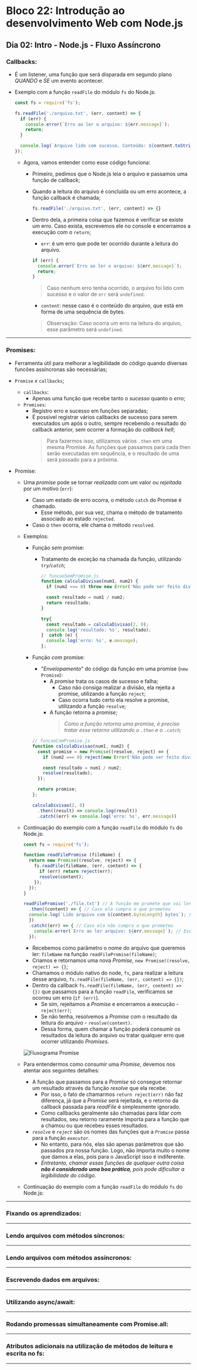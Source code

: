 # Bloco 22: Introdução ao desenvolvimento Web com Node.js
## Dia 02: Intro - Node.js - Fluxo Assíncrono

### Callbacks:
* É um listener, uma função que será disparada em segundo plano *QUANDO* e *SE* um evento acontecer.
* Exemplo com a função `readFile` do módulo `fs` do Node.js:

  ~~~javascript
  const fs = require('fs');

  fs.readFile('./arquivo.txt', (err, content) => {
    if (err) {
      console.error(`Erro ao ler o arquivo: ${err.message}`);
      return;
    }

    console.log(`Arquivo lido com sucesso. Conteúdo: ${content.toString('utf8')}`);
  });
  ~~~

  * Agora, vamos entender como esse código funciona:
    * Primeiro, pedimos que o Node.js leia o arquivo e passamos uma função de callback;
    * Quando a leitura do arquivo é concluída ou um erro acontece, a função callback é chamada;
      ~~~javascript
      fs.readFile('./arquivo.txt', (err, content) => {}
      ~~~

    * Dentro dela, a primeira coisa que fazemos é verificar se existe um erro. Caso exista, escrevemos ele no console e encerramos a execução com o `return`;
      * `err`: é um erro que pode ter ocorrido durante a leitura do arquivo.

      ~~~javascript
      if (err) {
        console.error(`Erro ao ler o arquivo: ${err.message}`);
        return;
      }
      ~~~
      > Caso nenhum erro tenha ocorrido, o arquivo foi lido com sucesso e o valor de `err` será `undefined`.

      * `content`: nesse caso é o conteúdo do arquivo, que está em forma de uma sequência de bytes.
      > Observação: Caso ocorra um erro na leitura do arquivo, esse parâmetro será `undefined`.

-------

### Promises:
* Ferramenta útil para melhorar a legibilidade do código quando diversas funcões assíncronas são necessárias;
* `Promise` *x* `callbacks`;
  * `callbacks`:
    * Apenas uma função que recebe tanto o *sucesso* quanto o *erro*;
  * `Promises`:
    * Registro erro e sucesso em funções separadas;
    * É possível registrar vários callbacks de sucesso para serem executados um após o outro, sempre recebendo o resultado do callback anterior, sem ocorrer a formação do *callback hell*;
      > Para fazermos isso, utilizamos vários `.then` em uma mesma Promise. As funções que passamos para cada then serão executadas em sequência, e o resultado de uma será passado para a próxima.

* Promise:
  * Uma *promise* pode se tornar *realizada* com um valor ou *rejeitada* por um motivo (`err`):
    * Caso um estado de erro ocorra, o método `catch` do Promise é chamado.
      * Esse método, por sua vez, chama o método de tratamento associado ao estado `rejected`.
    * Caso o `then` ocorra, ele chama o método `resolved`.

  * Exemplos:
    * Função *sem* promise:
      * Tratamento de exceção na chamada da função, utilizando *`try`/`catch`*;

        ~~~javascript
        // funcaoSemPromise.js
        function calculaDivisao(num1, num2) {
          if (num2 === 0) throw new Error('Não pode ser feito divisão por zero.');

          const resultado = num1 / num2;
          return resultado;
        }

        try{
          const resultado = calculaDivisao(2, 0);
          console.log('resultado: %s', resultado);
        }  catch (e) {
          console.log('erro: %s', e.message);
        };
        ~~~

    * Função *com* promise:
      * "*Envelopamento*" do código da função em uma promise (`new Promise`):
        * A *promise* trata os casos de sucesso e falha;
          * Caso não consiga realizar a divisão, ela rejeita a promise, utilizando a função `reject`;
          * Caso ocorra tudo certo ela resolve a promise, utilizando a função `resolve`;
        * A função retorna a *promise*;
          > *Como a função retorna uma promise, é preciso tratar esse retorno utilizando o `.then` e o `.catch`;*


      ~~~javascript
      // funcaoComPromise.js
      function calculaDivisao(num1, num2) {
        const promise = new Promise((resolve, reject) => {
          if (num2 === 0) reject(new Error('Não pode ser feito divisão por zero.'));

          const resultado = num1 / num2;
          resolve(resultado);
        });

        return promise;
      };

      calculaDivisao(2, 0)
        .then((result) => console.log(result))
        .catch((err) => console.log('erro: %s', err.message))

      ~~~

  * Continuação do exemplo com a função `readFile` do módulo `fs` do Node.js:

    ~~~javascript
    const fs = require('fs');

    function readFilePromise (fileName) {
      return new Promise((resolve, reject) => {
        fs.readFile(fileName, (err, content) => {
          if (err) return reject(err);
          resolve(content);
        });
      });
    }

    readFilePromise('./file.txt') // A função me promete que vai ler o arquivo
      .then((content) => { // Caso ela cumpra o que prometeu
      console.log(`Lido arquivo com ${content.byteLength} bytes`); // Escrevo o resultado no console
      })
      .catch((err) => { // Caso ela não cumpra o que prometeu
        console.error(`Erro ao ler arquivo: ${err.message}`); // Escrevo o erro no console
      });
    ~~~

    * Recebemos como parâmetro o nome do arquivo que queremos ler: `fileName` na função `readFilePromise(fileName)`;
    * Criamos e retornamos uma nova *Promise*, `new Promise((resolve, reject) => {}`;
    * Chamamos o módulo nativo do node, `fs`, para realizar a leitura desse arquivo, `fs.readFile(fileName, (err, content) => {})`;
    * Dentro da callback `fs.readFile(fileName, (err, content) => {})` que passamos para a função `readFile`, verificamos se ocorreu um erro (`if (err)`).
      * Se sim, rejeitamos a *Promise* e encerramos a execução - `reject(err)`;
      * Se não tenha, resolvemos a *Promise* com o resultado da leitura do arquivo - `resolve(content)`.
      * Dessa forma, quem chamar a função poderá consumir os resultados da leitura do arquivo ou tratar qualquer erro que ocorrer utilizando *Promises*.

	![Fluxograma Promise](https://media.prod.mdn.mozit.cloud/attachments/2014/09/18/8633/51a934a714e191f53e588bff719bc321/promises.png)

  * Para entendermos como consumir uma *Promise*, devemos nos atentar aos seguintes detalhes:
    * A função que passamos para a *Promise* só consegue retornar um resultado através da função *resolve* que ela recebe.
      * Por isso, o fato de chamarmos `return reject(err)` não faz diferença, já que a *Promise* será rejeitada, e o retorno da callback passada para *readFile* é simplesmente ignorado.
      * Como callbacks geralmente são chamadas para lidar com resultados, seu retorno raramente importa para a função que a chamou ou que recebeu esses resultados.
    * *`resolve`* e *`reject`* são os nomes das funções que a *`Promise`* passa para a função *`executor`*.
      * No entanto, para nós, elas são apenas parâmetros que são passados pra nossa função. Logo, não importa muito o nome que damos a elas, pois para o JavaScript isso é indiferente.
      * *Entretanto, chamar essas funções de qualquer outra coisa **não é considerado uma boa prática**, pois pode dificultar a legibilidade do código.*

  * Continuação do exemplo com a função `readFile` do módulo `fs` do Node.js:

-------

### Fixando os aprendizados:


-------

### Lendo arquivos com métodos síncronos:


-------

### Lendo arquivos com métodos assíncronos:


-------

### Escrevendo dados em arquivos:


-------

### Utilizando async/await:


-------

### Rodando promessas simultaneamente com Promise.all:


-------

### Atributos adicionais na utilização de métodos de leitura e escrita no fs:


-------
